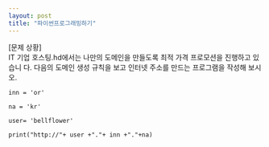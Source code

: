 ```yaml
---
layout: post
title: "파이썬프로그래밍하기"
---
```

[문제 상황]  
IT 기업 호스팅.hd에서는 나만의 도메인을 만들도록 최적 가격 프로모션을 진행하고 있습니 다. 다음의 도메인 생성 규칙을 보고 인터넷 주소를 만드는 프로그램을 작성해 보시오. 
~~~
inn = 'or'

na = 'kr'

user= 'bellflower'

print("http://"+ user +"."+ inn +"."+na)
~~~
